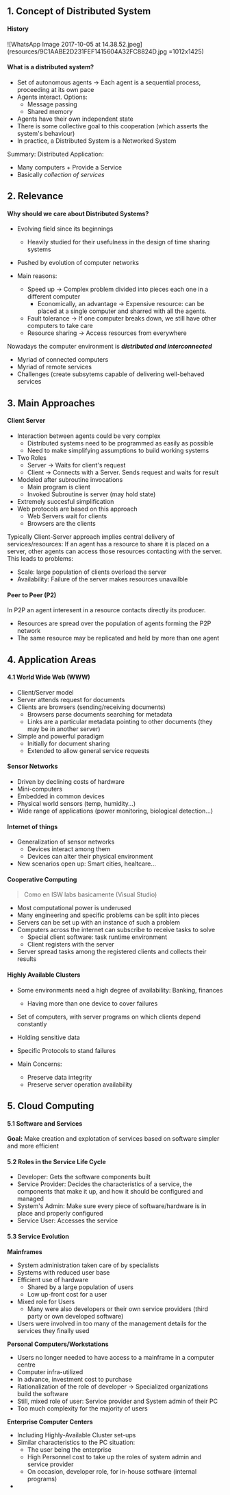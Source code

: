 ## 1. Concept of Distributed System
#### History

![WhatsApp Image 2017-10-05 at 14.38.52.jpeg](resources/9C1AABE2D231FEF1415604A32FC8824D.jpg =1012x1425)

#### What is a distributed system?
+ Set of autonomous agents -> Each agent is a sequential process, proceeding at its own pace
+ Agents interact. Options:
    + Message passing
    + Shared memory
+ Agents have their own independent state
+ There is some collective goal to this cooperation (which asserts the system's behaviour)
+ In practice, a Distributed System is a Networked System

Summary: Distributed Application: 
+ Many computers
        + Provide a Service 
+ Basically *collection of services*

## 2. Relevance
#### Why should we care about Distributed Systems?
+ Evolving field since its beginnings
    + Heavily studied for their usefulness in the design of time sharing systems
+ Pushed by evolution of computer networks


+ Main reasons:
    + Speed up -> Complex problem divided into pieces each one in a different computer
        + Economically, an advantage -> Expensive resource: can be placed at a single computer and sharred with all the agents. 
    + Fault tolerance -> If one computer breaks down, we still have other computers to take care
    + Resource sharing -> Access resources from everywhere


Nowadays the computer environment is ***distributed and interconnected***
+ Myriad of connected computers
+ Myriad of remote services
+ Challenges (create subsytems capable of delivering well-behaved services

## 3. Main Approaches
#### Client Server
+ Interaction between agents could be very complex
    + Distributed systems need to be programmed as easily as possible
    + Need to make simplifying assumptions to build working systems
+ Two Roles
    + Server -> Waits for client's request
    + Client -> Connects with a Server. Sends request and waits for result
+ Modeled after subroutine invocations
    + Main program is client
    + Invoked Subroutine is server (may hold state)
+ Extremely succesful simplification
+ Web protocols are based on this approach
    + Web Servers wait for clients
    + Browsers are the clients

Typically Client-Server approach implies central delivery of services/resources:
If an agent has a resource to share it is placed on a server, other agents can access those resources contacting with the server. This leads to problems:
+ Scale: large population of clients overload the server
+ Availability: Failure of the server makes resources unavailble

#### Peer to Peer (P2)

In P2P an agent interesent in a resource contacts directly its producer.
+ Resources are spread over the population of agents forming the P2P network
+ The same resource may be replicated and held by more than one agent

## 4. Application Areas

#### 4.1 World Wide Web (WWW)
+ Client/Server model
+ Server attends request for documents
+ Clients are browsers (sending/receiving documents)
    + Browsers parse documents searching for metadata
    + Links are a particular metadata pointing to other documents (they may be in another server)
+ Simple and powerful paradigm
    + Initially for document sharing
    + Extended to allow general service requests

#### Sensor Networks
+ Driven by declining costs of hardware
+ Mini-computers
+ Embedded in common devices
+ Physical world sensors (temp, humidity...)
+ Wide range of applications (power monitoring, biological detection...)

#### Internet of things
+ Generalization of sensor networks
    + Devices interact among them
    + Devices can alter their physical environment
+ New scenarios open up: Smart cities, healtcare...

#### Cooperative Computing 
> Como en ISW labs basicamente (Visual Studio)

+ Most computational power is underused
+ Many engineering and specific problems can be split into pieces
+ Servers can be set up with an instance of such a problem
+ Computers across the internet can subscribe to receive tasks to solve
    + Special client software: task runtime environment
    + Client registers with the server
+ Server spread tasks among the registered clients and collects their results

#### Highly Available Clusters
+ Some environments need a high degree of availability: Banking, finances
    + Having more than one device to cover failures

+ Set of computers, with server programs on which clients depend constantly
+ Holding sensitive data
+ Specific Protocols to stand failures
+ Main Concerns:
    + Preserve data integrity
    + Preserve server operation availability

## 5. Cloud Computing
#### 5.1 Software and Services
**Goal:** Make creation and explotation of services based on software simpler and more efficient

#### 5.2 Roles in the Service Life Cycle
+ Developer: Gets the software components built
+ Service Provider: Decides the characteristics of a service, the components that make it up, and how it should be configured and managed
+ System's Admin: Make sure every piece of software/hardware is in place and properly configured
+ Service User: Accesses the service

#### 5.3 Service Evolution
**Mainframes**
+ System administration taken care of by specialists
+ Systems with reduced user base
+ Efficient use of hardware
    + Shared by a large population of users
    + Low up-front cost for a user
+ Mixed role for Users
    + Many were also developers or their own service providers (third party or own developed software)
+ Users were involved in too many of the management details for the services they finally used

**Personal Computers/Workstations**
+ Users no longer needed to have access to a mainframe in a computer centre
+ Computer infra-utilized
+ In advance, investment cost to purchase
+ Rationalization of the role of developer -> Specialized organizations build the software
+ Still, mixed role of user: Service provider and System admin of their PC
+ Too much complexity for the majority of users

**Enterprise Computer Centers**
+ Including Highly-Available Cluster set-ups
+ Similar characteristics to the PC situation:
    + The user being the enterprise
    + High Personnel cost to take up the roles of system admin and service provider
    + On occasion, developer role, for in-house sotfware (internal programs)
+ 





















